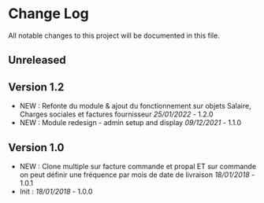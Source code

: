 # Change Log
All notable changes to this project will be documented in this file.

## Unreleased


## Version 1.2

- NEW : Refonte du module & ajout du fonctionnement sur objets Salaire, Charges sociales et factures fournisseur *25/01/2022* - 1.2.0
- NEW : Module redesign - admin setup and display *09/12/2021* - 1.1.0

## Version 1.0

- NEW : Clone multiple sur facture commande et propal ET sur commande on peut définir une fréquence par mois de date de livraison *18/01/2018* - 1.0.1
- Init : *18/01/2018* - 1.0.0
